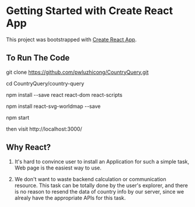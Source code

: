 # Getting Started with Create React App

This project was bootstrapped with [Create React App](https://github.com/facebook/create-react-app).

## To Run The Code

git clone https://github.com/pwluzhicong/CountryQuery.git

cd CountryQuery/country-query

npm install --save react react-dom react-scripts

npm install react-svg-worldmap --save

npm start


then visit http://localhost:3000/


## Why React?

1. It's hard to convince user to install an Application for such a simple task, Web page is the easiest way to use.

2. We don't want to waste backend calculation or communication resource. This task can be totally done by the user's explorer, and there is no reason to resend the data of country info by our server, since we alrealy have the appropriate APIs for this task.